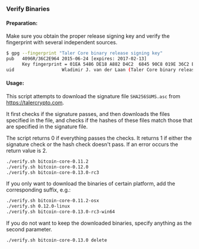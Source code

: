 ### Verify Binaries

#### Preparation:

Make sure you obtain the proper release signing key and verify the fingerprint with several independent sources.

```sh
$ gpg --fingerprint "Taler Core binary release signing key"
pub   4096R/36C2E964 2015-06-24 [expires: 2017-02-13]
      Key fingerprint = 01EA 5486 DE18 A882 D4C2  6845 90C8 019E 36C2 E964
uid                  Wladimir J. van der Laan (Taler Core binary release signing key) <laanwj@gmail.com>
```

#### Usage:

This script attempts to download the signature file `SHA256SUMS.asc` from https://talercrypto.com.

It first checks if the signature passes, and then downloads the files specified in the file, and checks if the hashes of these files match those that are specified in the signature file.

The script returns 0 if everything passes the checks. It returns 1 if either the signature check or the hash check doesn't pass. If an error occurs the return value is 2.


```sh
./verify.sh bitcoin-core-0.11.2
./verify.sh bitcoin-core-0.12.0
./verify.sh bitcoin-core-0.13.0-rc3
```

If you only want to download the binaries of certain platform, add the corresponding suffix, e.g.:

```sh
./verify.sh bitcoin-core-0.11.2-osx
./verify.sh 0.12.0-linux
./verify.sh bitcoin-core-0.13.0-rc3-win64
```

If you do not want to keep the downloaded binaries, specify anything as the second parameter.

```sh
./verify.sh bitcoin-core-0.13.0 delete
```
